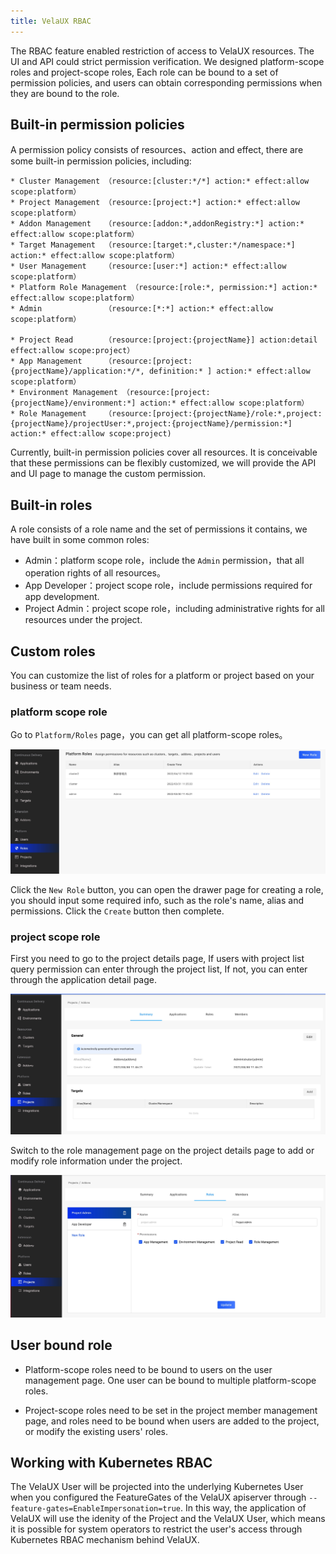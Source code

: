 ```yaml
---
title: VelaUX RBAC
---
```


The RBAC feature enabled restriction of access to VelaUX resources. The UI and API could strict permission verification. We designed platform-scope roles and project-scope roles, Each role can be bound to a set of permission policies, and users can obtain corresponding permissions when they are bound to the role.

## Built-in permission policies

A permission policy consists of resources、action and effect, there are some built-in permission policies, including:

```
* Cluster Management （resource:[cluster:*/*] action:* effect:allow scope:platform）
* Project Management （resource:[project:*] action:* effect:allow scope:platform）
* Addon Management   （resource:[addon:*,addonRegistry:*] action:* effect:allow scope:platform）
* Target Management  （resource:[target:*,cluster:*/namespace:*] action:* effect:allow scope:platform）
* User Management    （resource:[user:*] action:* effect:allow scope:platform）
* Platform Role Management （resource:[role:*, permission:*] action:* effect:allow scope:platform）
* Admin              （resource:[*:*] action:* effect:allow scope:platform）

* Project Read       （resource:[project:{projectName}] action:detail effect:allow scope:project）
* App Management     （resource:[project:{projectName}/application:*/*, definition:* ] action:* effect:allow scope:platform）
* Environment Management （resource:[project:{projectName}/environment:*] action:* effect:allow scope:platform）
* Role Management    （resource:[project:{projectName}/role:*,project:{projectName}/projectUser:*,project:{projectName}/permission:*] action:* effect:allow scope:project)
```

Currently, built-in permission policies cover all resources. It is conceivable that these permissions can be flexibly customized, we will provide the API and UI page to manage the custom permission.

## Built-in roles

A role consists of a role name and the set of permissions it contains, we have built in some common roles:

* Admin：platform scope role，include the `Admin` permission，that all operation rights of all resources。
* App Developer：project scope role，include permissions required for app development.
* Project Admin：project scope role，including administrative rights for all resources under the project.

## Custom roles

You can customize the list of roles for a platform or project based on your business or team needs.

### platform scope role

Go to `Platform/Roles` page，you can get all platform-scope roles。

![role list](../../../resources/kubevela-net/images/1.3/role-dashboard.jpg)

Click the `New Role` button, you can open the drawer page for creating a role, you should input some required info, such as the role's name, alias and permissions. Click the `Create` button then complete.

### project scope role

First you need to go to the project details page, If users with project list query permission can enter through the project list, If not, you can enter through the application detail page.

![role list](../../../resources/kubevela-net/images/1.3/project-dashboard.jpg)

Switch to the role management page on the project details page to add or modify role information under the project.

![role list](../../../resources/kubevela-net/images/1.3/project-role.jpg)

## User bound role

* Platform-scope roles need to be bound to users on the user management page. One user can be bound to multiple platform-scope roles.

* Project-scope roles need to be set in the project member management page, and roles need to be bound when users are added to the project, or modify the existing users' roles.


## Working with Kubernetes RBAC

The VelaUX User will be projected into the underlying Kubernetes User when you configured the FeatureGates of the VelaUX apiserver through `--feature-gates=EnableImpersonation=true`. In this way, the application of VelaUX will use the idenity of the Project and the VelaUX User, which means it is possible for system operators to restrict the user's access through Kubernetes RBAC mechanism behind VelaUX.